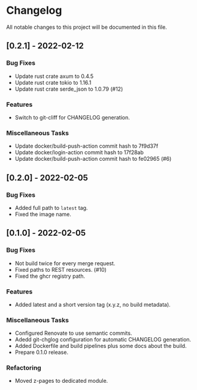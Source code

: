 # Changelog
All notable changes to this project will be documented in this file.

## [0.2.1] - 2022-02-12

### Bug Fixes

- Update rust crate axum to 0.4.5
- Update rust crate tokio to 1.16.1
- Update rust crate serde_json to 1.0.79 (#12)

### Features

- Switch to git-cliff for CHANGELOG generation.

### Miscellaneous Tasks

- Update docker/build-push-action commit hash to 7f9d37f
- Update docker/login-action commit hash to 17f28ab
- Update docker/build-push-action commit hash to fe02965 (#6)

## [0.2.0] - 2022-02-05

### Bug Fixes

- Added full path to `latest` tag.
- Fixed the image name.

## [0.1.0] - 2022-02-05

### Bug Fixes

- Not build twice for every merge request.
- Fixed paths to REST resources. (#10)
- Fixed the ghcr registry path.

### Features

- Added latest and a short version tag (x.y.z, no build metadata).

### Miscellaneous Tasks

- Configured Renovate to use semantic commits.
- Adedd git-chglog configuration for automatic CHANGELOG generation.
- Added Dockerfile and build pipelines plus some docs about the build.
- Prepare 0.1.0 release.

### Refactoring

- Moved z-pages to dedicated module.

<!-- generated by git-cliff -->
